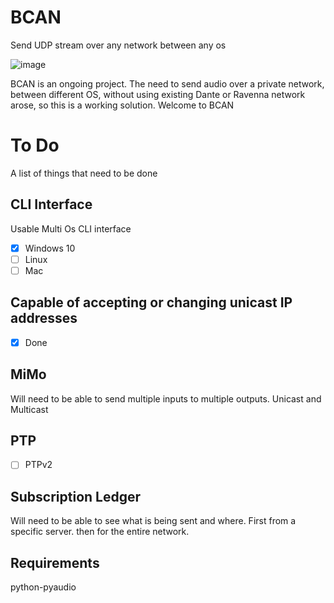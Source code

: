 # BCAN
Send UDP stream over any network between any os

![image](https://user-images.githubusercontent.com/21957617/206717972-94a0e5f4-df21-4798-85d8-a3a9f745b81a.png)

BCAN is an ongoing project.
The need to send audio over a private network, between different OS, without using existing Dante or Ravenna network arose, so this is a working solution. 
Welcome to BCAN

# To Do

A list of things that need to be done 

## CLI Interface
Usable Multi Os CLI interface 
- [x] Windows 10
- [ ] Linux
- [ ] Mac

## Capable of accepting or changing unicast IP addresses
- [x] Done

## MiMo
Will need to be able to send multiple inputs to multiple outputs.
Unicast and Multicast

## PTP
- [ ] PTPv2

## Subscription Ledger
Will need to be able to see what is being sent and where.
First from a specific server. then for the entire network.


## Requirements
python-pyaudio
